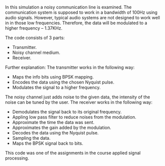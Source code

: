 In this simulation a noisy communication line is examined.
The communication system is supposed to work in a bandwidth of 100Hz using audio signals. However, typical audio systems are not designed to work well in in those low frequencies. Therefore, the data will be modulated to a higher frequency – 1.37KHz.

The code consists of 3 parts:

* Transmitter.
*	Noisy channel medium.
*	Receiver.

Further explanation:
The transmitter works in the following way:
*	Maps the info bits using BPSK mapping.
*	Encodes the data using the chosen Nyquist pulse.
*	Modulates the signal to a higher frequency.

The noisy channel just adds noise to the given data, the intensity of the noise can be tuned by the user.
The receiver works in the following way:
*	Demodulates the signal back to its original frequency.
*	Appling low pass filter to reduce noises from the modulation.
*	Approximate the time the data was sent.
*	Approximates the gain added by the modulation.
*	Decodes the data using the Nyquist pulse.
*	Sampling the data.
*	Maps the BPSK signal back to bits.

This code was one of the assignments in the course applied signal processing.
